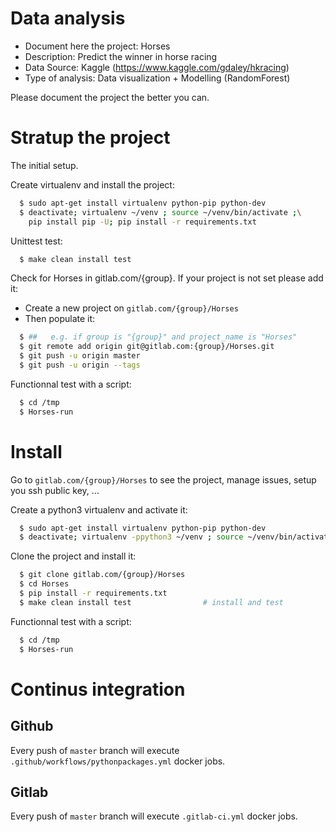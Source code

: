 # Data analysis
- Document here the project: Horses
- Description: Predict the winner in horse racing
- Data Source: Kaggle (https://www.kaggle.com/gdaley/hkracing)
- Type of analysis: Data visualization + Modelling (RandomForest)

Please document the project the better you can.

# Stratup the project

The initial setup.

Create virtualenv and install the project:
```bash
  $ sudo apt-get install virtualenv python-pip python-dev
  $ deactivate; virtualenv ~/venv ; source ~/venv/bin/activate ;\
    pip install pip -U; pip install -r requirements.txt
```

Unittest test:
```bash
  $ make clean install test
```

Check for Horses in gitlab.com/{group}.
If your project is not set please add it:

- Create a new project on `gitlab.com/{group}/Horses`
- Then populate it:

```bash
  $ ##   e.g. if group is "{group}" and project_name is "Horses"
  $ git remote add origin git@gitlab.com:{group}/Horses.git
  $ git push -u origin master
  $ git push -u origin --tags
```

Functionnal test with a script:
```bash
  $ cd /tmp
  $ Horses-run
```
# Install
Go to `gitlab.com/{group}/Horses` to see the project, manage issues,
setup you ssh public key, ...

Create a python3 virtualenv and activate it:
```bash
  $ sudo apt-get install virtualenv python-pip python-dev
  $ deactivate; virtualenv -ppython3 ~/venv ; source ~/venv/bin/activate
```

Clone the project and install it:
```bash
  $ git clone gitlab.com/{group}/Horses
  $ cd Horses
  $ pip install -r requirements.txt
  $ make clean install test                # install and test
```
Functionnal test with a script:
```bash
  $ cd /tmp
  $ Horses-run
```

# Continus integration
## Github
Every push of `master` branch will execute `.github/workflows/pythonpackages.yml` docker jobs.
## Gitlab
Every push of `master` branch will execute `.gitlab-ci.yml` docker jobs.
